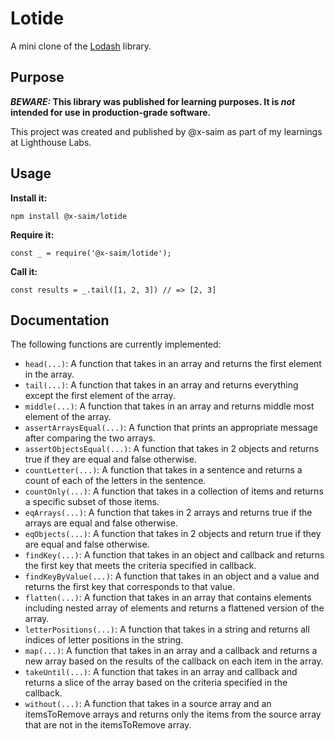 # Lotide

A mini clone of the [Lodash](https://lodash.com) library.

## Purpose

**_BEWARE:_ This library was published for learning purposes. It is _not_ intended for use in production-grade software.**

This project was created and published by @x-saim as part of my learnings at Lighthouse Labs. 

## Usage

**Install it:**

`npm install @x-saim/lotide`

**Require it:**

`const _ = require('@x-saim/lotide');`

**Call it:**

`const results = _.tail([1, 2, 3]) // => [2, 3]`

## Documentation

The following functions are currently implemented:

* `head(...)`: A function that takes in an array and returns the first element in the array.
* `tail(...)`: A function that takes in an array and returns everything except the first element of the array.
* `middle(...)`: A function that takes in an array and returns middle most element of the array.
* `assertArraysEqual(...)`: A function that prints an appropriate message after comparing the two arrays.
* `assertObjectsEqual(...)`: A function that takes in 2 objects and returns true if they are equal and false otherwise.
* `countLetter(...)`: A function that takes in a sentence and returns a count of each of the letters in the sentence.
* `countOnly(...)`: A function that takes in a collection of items and returns a specific subset of those items.
* `eqArrays(...)`: A function that takes in 2 arrays and returns true if the arrays are equal and false otherwise.
* `eqObjects(...)`: A function that takes in 2 objects and return true if they are equal and false otherwise.
* `findKey(...)`: A function that takes in an object and callback and returns the first key that meets the criteria specified in callback.
* `findKeyByValue(...)`: A function that takes in an object and a value and returns the first key that corresponds to that value.
* `flatten(...)`: A function that takes in an array that contains elements including nested array of elements and returns a flattened version of the array.
* `letterPositions(...)`: A function that takes in a string and returns all indices of letter positions in the string.
* `map(...)`: A function that takes in an array and a callback and returns a new array based on the results of the callback on each item in the array.
* `takeUntil(...)`: A function that takes in an array and callback and returns a slice of the array based on the criteria specified in the callback.
* `without(...)`: A function that takes in a source array and an itemsToRemove arrays and returns only the items from the source array that are not in the itemsToRemove array.